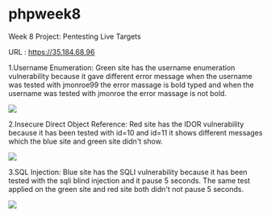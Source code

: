 # phpweek8
Week 8 Project: Pentesting Live Targets

URL : https://35.184.68.96

1.Username Enumeration:
 Green site has the username enumeration vulnerability because it gave different error message
 when the username was tested with jmonroe99 the error massage is bold typed and when the username 
 was tested with jmonroe the error massage is not bold. 
 
 <img src='http://i.imgur.com/f4OsQja.gif'/>
 
2.Insecure Direct Object Reference:
  Red site has the IDOR vulnerability because it has been tested with id=10 and id=11 
  it shows different messages which the blue site and green site didn't show. 
  
 <img src='http://i.imgur.com/U2rXSCr.gif'/>
 
3.SQL Injection:
  Blue site has the SQLI vulnerability because it has been tested with the sqli blind 
  injection and it pause 5 seconds. The same test applied on the green site and red site
  both didn't not pause 5 seconds. 
  
<img src='http://i.imgur.com/EfRLcVe.gif'/>


 
 
